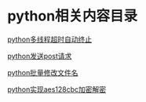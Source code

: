# python相关内容目录

[python多线程超时自动终止](./python多线程超时自动终止.md)

[python发送post请求](./python发送post请求.md)

[python批量修改文件名](./python批量修改文件名.md)

[python实现aes128cbc加密解密](./python实现aes128cbc加密解密.md)
